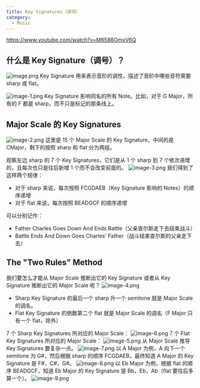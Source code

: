 ```yaml
---
title: Key Signatures（调号）
category:
  - Music
---
```


https://www.youtube.com/watch?v=M6588OmxV6Q

## 什么是 Key Signature（调号）？

![image.png](/images/Pub_Note_KeySignature/image.png)
Key Signature 用来表示音阶的调性，描述了音阶中哪些音符需要 sharp 或 flat。

![image-1.png](/images/Pub_Note_KeySignature/image-1.png)
Key Signature 影响同名的所有 Note。比如，对于 G Major，所有的 F 都是 sharp，而不只是标记的那条线上。

## Major Scale 的 Key Signatures

![image-2.png](/images/Pub_Note_KeySignature/image-2.png)
这里是 15 个 Major Scale 的 Key Signature，中间的是 CMajor，剩下的按照 sharp 和 flat 分为两组。

观察左边 sharp 的 7 个 Key Signatures，它们是从 1 个 sharp 到 7 个依次递增的，且每次也只是往后新增 1 个而不会改变前面的。
![image-3.png](/images/Pub_Note_KeySignature/image-3.png)
我们得到了这样两个规律：

- 对于 sharp 来说，每次按照 FCGDAEB（Key Signature 影响的 Notes）的顺序递增
- 对于 flat 来说，每次按照 BEADGCF 的顺序递增

可以分别记作：

- Father Charles Goes Down And Ends Battle（父亲查尔斯走下去结束战斗）
- Battle Ends And Down Goes Charles' Father（战斗结束查尔斯的父亲走下去）

## The "Two Rules" Method

我们要怎么才能从 Major Scale 推断出它的 Key Signature 或者从 Key Signature 推断出它的 Major Scale 呢？
![image-4.png](/images/Pub_Note_KeySignature/image-4.png)

- Sharp Key Signature 的最后一个 sharp 升一个 semitone 就是 Major Scale 的调名。
- Flat Key Signature 的倒数第二个 flat 就是 Major Scale 的调名（F Major 只有一个 flat，除外）

7 个 Sharp Key Signatures 所对应的 Major Scale：
![image-6.png](/images/Pub_Note_KeySignature/image-6.png)
7 个 Flat Key Signatures 所对应的 Major Scale：
![image-5.png](/images/Pub_Note_KeySignature/image-5.png)
从 Major Scale 推导 Key Signatures 要复杂一点。
![image-7.png](/images/Pub_Note_KeySignature/image-7.png)
以 A Major 为例，A 向下一个 semitone 为 G#，然后根据 sharp 的顺序 FCGDAEB，最终知道 A Major 的 Key Signature 是 F#，C#，G#。
![image-8.png](/images/Pub_Note_KeySignature/image-8.png)
以 Eb Major 为例，根据 flat 的顺序 BEADGCF，知道 Eb Major 的 Key Signature 是 Bb，Eb，Ab（flat 要往后多算一个）。
![image-9.png](/images/Pub_Note_KeySignature/image-9.png)
